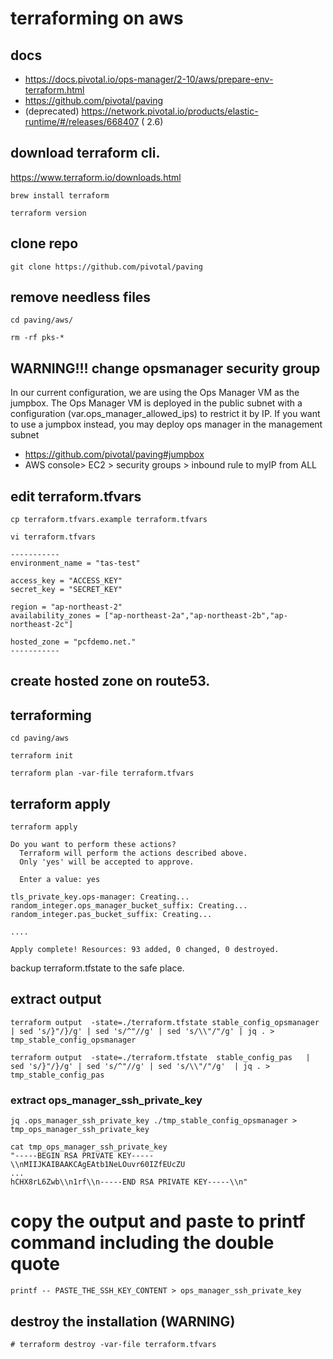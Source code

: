 # terraforming on aws

## docs
- https://docs.pivotal.io/ops-manager/2-10/aws/prepare-env-terraform.html
- https://github.com/pivotal/paving 
- (deprecated) https://network.pivotal.io/products/elastic-runtime/#/releases/668407 ( 2.6)

## download terraform cli.
https://www.terraform.io/downloads.html
```
brew install terraform
```
```
terraform version 
```

## clone repo 
```
git clone https://github.com/pivotal/paving
```

## remove needless files
```
cd paving/aws/

rm -rf pks-*
```

## WARNING!!! change opsmanager security group 
In our current configuration, we are using the Ops Manager VM as the jumpbox. The Ops Manager VM is deployed in the public subnet with a configuration (var.ops_manager_allowed_ips) to restrict it by IP. If you want to use a jumpbox instead, you may deploy ops manager in the management subnet
- https://github.com/pivotal/paving#jumpbox
- AWS console> EC2 > security groups > inbound rule to myIP from ALL

## edit terraform.tfvars
```
cp terraform.tfvars.example terraform.tfvars

vi terraform.tfvars

-----------
environment_name = "tas-test"

access_key = "ACCESS_KEY"
secret_key = "SECRET_KEY"

region = "ap-northeast-2"
availability_zones = ["ap-northeast-2a","ap-northeast-2b","ap-northeast-2c"]

hosted_zone = "pcfdemo.net."
-----------
```

## create hosted zone on route53.


## terraforming
```
cd paving/aws

terraform init

terraform plan -var-file terraform.tfvars
```

## terraform apply

```
terraform apply

Do you want to perform these actions?
  Terraform will perform the actions described above.
  Only 'yes' will be accepted to approve.

  Enter a value: yes

tls_private_key.ops-manager: Creating...
random_integer.ops_manager_bucket_suffix: Creating...
random_integer.pas_bucket_suffix: Creating...

....

Apply complete! Resources: 93 added, 0 changed, 0 destroyed.
```
backup terraform.tfstate to the safe place.


## extract output

```
terraform output  -state=./terraform.tfstate stable_config_opsmanager  | sed 's/}"/}/g' | sed 's/^"//g' | sed 's/\\"/"/g' | jq . > tmp_stable_config_opsmanager
```
```
terraform output  -state=./terraform.tfstate  stable_config_pas   | sed 's/}"/}/g' | sed 's/^"//g' | sed 's/\\"/"/g'  | jq . > tmp_stable_config_pas
```

### extract ops_manager_ssh_private_key
```
jq .ops_manager_ssh_private_key ./tmp_stable_config_opsmanager > tmp_ops_manager_ssh_private_key
```
```
cat tmp_ops_manager_ssh_private_key
"-----BEGIN RSA PRIVATE KEY-----\\nMIIJKAIBAAKCAgEAtb1NeLOuvr60IZfEUcZU
...
hCHX8rL6Zwb\\n1rf\\n-----END RSA PRIVATE KEY-----\\n"
```


# copy the output and paste to printf command including the double quote
```
printf -- PASTE_THE_SSH_KEY_CONTENT > ops_manager_ssh_private_key
```


## destroy the installation (WARNING)
```
# terraform destroy -var-file terraform.tfvars
```

